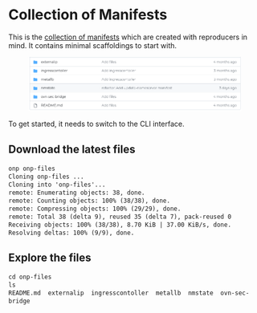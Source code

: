 # Collection of Manifests

This is the [collection of manifests](https://github.com/kevydotvinu/onp-files) which are created with reproducers in mind. It contains minimal scaffoldings to start with.

<figure><img src="../.gitbook/assets/onp-files.png" alt=""><figcaption></figcaption></figure>

To get started, it needs to switch to the CLI interface.

## Download the latest files

```
onp onp-files
Cloning onp-files ...
Cloning into 'onp-files'...
remote: Enumerating objects: 38, done.
remote: Counting objects: 100% (38/38), done.
remote: Compressing objects: 100% (29/29), done.
remote: Total 38 (delta 9), reused 35 (delta 7), pack-reused 0
Receiving objects: 100% (38/38), 8.70 KiB | 37.00 KiB/s, done.
Resolving deltas: 100% (9/9), done.
```

## Explore the files

```
cd onp-files
ls
README.md  externalip  ingresscontoller  metallb  nmstate  ovn-sec-bridge
```
